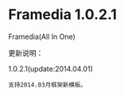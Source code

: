 Framedia 1.0.2.1
====

Framedia(All In One)

更新说明：

1.0.2.1(update:2014.04.01)

    支持2014.03月框架新模板。
